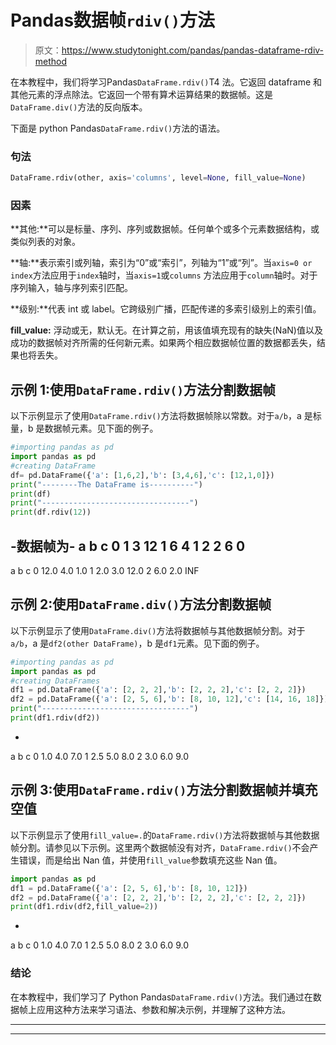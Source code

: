 # Pandas数据帧`rdiv()`方法

> 原文：<https://www.studytonight.com/pandas/pandas-dataframe-rdiv-method>

在本教程中，我们将学习Pandas`DataFrame.rdiv()`T4 法。它返回 dataframe 和其他元素的浮点除法。它返回一个带有算术运算结果的数据帧。这是`DataFrame.div()`方法的反向版本。

下面是 python Pandas`DataFrame.rdiv()`方法的语法。

### 句法

```py
DataFrame.rdiv(other, axis='columns', level=None, fill_value=None)
```

### 因素

**其他:**可以是标量、序列、序列或数据帧。任何单个或多个元素数据结构，或类似列表的对象。

**轴:**表示索引或列轴，索引为“0”或“索引”，列轴为“1”或“列”。当`axis=0 or index`方法应用于`index`轴时，当`axis=1`或`columns` 方法应用于`column`轴时。对于序列输入，轴与序列索引匹配。

**级别:**代表 int 或 label。它跨级别广播，匹配传递的多索引级别上的索引值。

**fill_value:** 浮动或无，默认无。在计算之前，用该值填充现有的缺失(NaN)值以及成功的数据帧对齐所需的任何新元素。如果两个相应数据帧位置的数据都丢失，结果也将丢失。

## 示例 1:使用`DataFrame.rdiv()`方法分割数据帧

以下示例显示了使用`DataFrame.rdiv()`方法将数据帧除以常数。对于`a/b`，a 是标量，b 是数据帧元素。见下面的例子。

```py
#importing pandas as pd
import pandas as pd
#creating DataFrame
df= pd.DataFrame({'a': [1,6,2],'b': [3,4,6],'c': [12,1,0]})
print("--------The DataFrame is----------")
print(df)
print("---------------------------------")
print(df.rdiv(12))
```

-数据帧为-
a b c
0 1 3 12
1 6 4 1
2 2 6 0
-
a b c
0 12.0 4.0 1.0
1 2.0 3.0 12.0
2 6.0 2.0 INF

## 示例 2:使用`DataFrame.div()`方法分割数据帧

以下示例显示了使用`DataFrame.div()`方法将数据帧与其他数据帧分割。对于`a/b`，a 是`df2(other DataFrame)`，b 是`df1`元素。见下面的例子。

```py
#importing pandas as pd
import pandas as pd
#creating DataFrames
df1 = pd.DataFrame({'a': [2, 2, 2],'b': [2, 2, 2],'c': [2, 2, 2]})
df2 = pd.DataFrame({'a': [2, 5, 6],'b': [8, 10, 12],'c': [14, 16, 18]})
print("---------------------------------")
print(df1.rdiv(df2))
```

-
a b c
0 1.0 4.0 7.0
1 2.5 5.0 8.0
2 3.0 6.0 9.0

## 示例 3:使用`DataFrame.rdiv()`方法分割数据帧并填充空值

以下示例显示了使用`fill_value=.`的`DataFrame.rdiv()`方法将数据帧与其他数据帧分割。请参见以下示例。这里两个数据帧没有对齐，`DataFrame.rdiv()`不会产生错误，而是给出 Nan 值，并使用`fill_value`参数填充这些 Nan 值。

```py
import pandas as pd
df1 = pd.DataFrame({'a': [2, 5, 6],'b': [8, 10, 12]})
df2 = pd.DataFrame({'a': [2, 2, 2],'b': [2, 2, 2],'c': [2, 2, 2]})
print(df1.rdiv(df2,fill_value=2))
```

-
a b c
0 1.0 4.0 7.0
1 2.5 5.0 8.0
2 3.0 6.0 9.0

### 结论

在本教程中，我们学习了 Python Pandas`DataFrame.rdiv()`方法。我们通过在数据帧上应用这种方法来学习语法、参数和解决示例，并理解了这种方法。

* * *

* * *